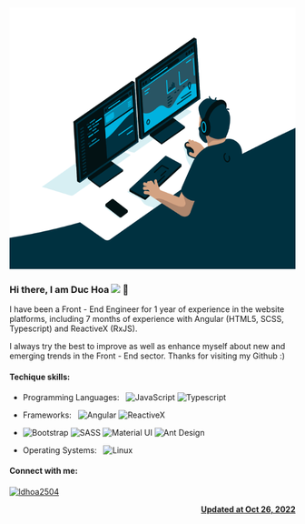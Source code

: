 <img height="460" width="900" src="https://raw.githubusercontent.com/doTruongGiang-IT/doTruongGiang-IT/main/code.gif" />

### Hi there, I am Duc Hoa <img src="https://media.giphy.com/media/mGcNjsfWAjY5AEZNw6/giphy.gif" width="50"> 👋

I have been a Front - End Engineer for 1 year of experience in the website platforms, including 7 months of experience with Angular (HTML5, SCSS, Typescript) and ReactiveX (RxJS).

I always try the best to improve as well as enhance myself about new and emerging trends in the Front - End sector.
Thanks for visiting my Github :)

#### Techique skills: ####

- Programming Languages: &nbsp;
![JavaScript](https://img.shields.io/badge/-JavaScript-333333?style=flat&logo=javascript)   ![Typescript](https://img.shields.io/badge/-Typescript-333333?style=flat&logo=typescript)

- Frameworks: &nbsp;  ![Angular](https://img.shields.io/badge/-Angular-333333?style=flat&logo=angular&logoColor=DD0031)
![ReactiveX](https://img.shields.io/badge/-ReactiveX-333333?style=flat&logo=reactivex&logoColor=B7178C)

- ![Bootstrap](https://img.shields.io/badge/-Bootstrap-333333?style=flat&logo=bootstrap&logoColor=7952B3)
![SASS](https://img.shields.io/badge/-Sass-333333?style=flat&logo=sass&logoColor=CC6699)
![Material UI](https://img.shields.io/badge/-Angular%20Material%20UI-333333?style=flat&logo=material-ui&logoColor=yellow)
![Ant Design](https://img.shields.io/badge/-Ant%20Design-333333?style=flat&logo=ant-design&logoColor=0170FE)

- Operating Systems:  &nbsp;
![Linux](https://img.shields.io/badge/-Linux-333333?style=flat&logo=linux)

#### Connect with me: ####
<a href="https://www.linkedin.com/in/ldhoa2504/" target="blank"><img align="center" src="https://cdn.jsdelivr.net/npm/simple-icons@3.0.1/icons/linkedin.svg" alt="ldhoa2504" height="25" width="35" />

<div align="right">
  <strong>Updated at Oct 26, 2022</strong>
</div>

<!--
**Luuduchoa2504/Luuduchoa2504** is a ✨ _special_ ✨ repository because its `README.md` (this file) appears on your GitHub profile.

Here are some ideas to get you started:

- 🔭 I’m currently working on ...
- 🌱 I’m currently learning ...
- 👯 I’m looking to collaborate on ...
- 🤔 I’m looking for help with ...
- 💬 Ask me about ...
- 📫 How to reach me: ...
- 😄 Pronouns: ...
- ⚡ Fun fact: ...
-->

